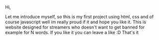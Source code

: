 Hi,

Let me introduce myself, so this is my first project using html, css and of course javascript well im really proud if it and hope you like it. This is website designed for streamers who doesn't want to get banned for example for N words. If you like it you can leave a like :D That's it 
